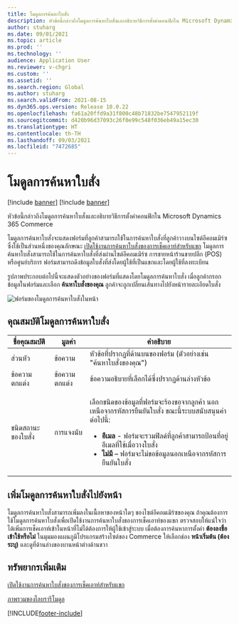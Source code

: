 ```yaml
---
title: โมดูลการค้นหาใบสั่ง
description: หัวข้อนี้กล่าวถึงโมดูลการค้นหาใบสั่งและอธิบายวิธีการตั้งค่าคอนฟิกใน Microsoft Dynamics 365 Commerce
author: stuharg
ms.date: 09/01/2021
ms.topic: article
ms.prod: ''
ms.technology: ''
audience: Application User
ms.reviewer: v-chgri
ms.custom: ''
ms.assetid: ''
ms.search.region: Global
ms.author: stuharg
ms.search.validFrom: 2021-08-15
ms.dyn365.ops.version: Release 10.0.22
ms.openlocfilehash: fa61a20ffd9a31f800c48b71832be7547952119f
ms.sourcegitcommit: d420b96d37093c26f0e99c548f036eb49a15ec30
ms.translationtype: HT
ms.contentlocale: th-TH
ms.lasthandoff: 09/03/2021
ms.locfileid: "7472685"
---
```

# <a name="order-lookup-module"></a>โมดูลการค้นหาใบสั่ง

[!include [banner](includes/banner.md)]
[!include [banner](includes/preview-banner.md)]

หัวข้อนี้กล่าวถึงโมดูลการค้นหาใบสั่งและอธิบายวิธีการตั้งค่าคอนฟิกใน Microsoft Dynamics 365 Commerce

โมดูลการค้นหาใบสั่งจะแสดงฟอร์มที่ลูกค้าสามารถใช้ในการค้นหาใบสั่งที่ลูกค้าวางบนไซต์อีคอมเมิร์ซ ซึ่งใช้เป็นส่วนหนึ่งของคุณลักษณะ [เปิดใช้งานการค้นหาใบสั่งของการเช็คเอาท์สำหรับแขก](order-lookup-guest.md) โมดูลการค้นหาใบสั่งสามารถใช้ในการค้นหาใบสั่งที่ส่งผ่านไซต์อีคอมเมิร์ซ การขายหน้าร้านขายปลีก (POS) หรือศูนย์บริการ ฟอร์มสามารถดึงข้อมูลใบสั่งที่ส่งโดยผู้ใช้ที่เป็นแขกและโดยผู้ใช้ที่ลงทะเบียน

รูปภาพประกอบต่อไปนี้จะแสดงตัวอย่างของฟอร์มที่แสดงโดยโมดูลการค้นหาใบสั่ง เมื่อลูกค้ากรอกข้อมูลในฟอร์มและเลือก **ค้นหาใบสั่งของคุณ** ลูกค้าจะถูกเปลี่ยนเส้นทางไปยังหน้ารายละเอียดใบสั่ง

![ฟอร์มของโมดูลการค้นหาใบสั่งในหน้า](./media/OrderLookup_module.PNG)

## <a name="order-lookup-module-properties"></a>คุณสมบัติโมดูลการค้นหาใบสั่ง

| ชื่อคุณสมบัติ     | มูลค่า     | คำอธิบาย |
|-------------------|-----------|-------------|
| ส่วนหัว           | ข้อความ      | หัวข้อที่ปรากฏที่ด้านบนของฟอร์ม (ตัวอย่างเช่น "ค้นหาใบสั่งของคุณ") |
| ข้อความตกแต่ง         | ข้อความตกแต่ง | ข้อความอธิบายที่เลือกได้ซึ่งปรากฏด้านล่างหัวข้อ |
| ชนิดสถานะของใบสั่ง | การแจงนับ      | <p>เลือกชนิดของข้อมูลที่ฟอร์มจะร้องขอจากลูกค้า นอกเหนือจากรหัสการยืนยันใบสั่ง ขณะนี้ระบบสนับสนุนค่าต่อไปนี้:</p><ul><li><b>อีเมล</b> - ฟอร์มจะรวมฟิลด์ที่ลูกค้าสามารถป้อนที่อยู่อีเมลที่ใช้เมื่อวางใบสั่ง</li><li><b>ไม่มี</b> – ฟอร์มจะไม่ขอข้อมูลนอกเหนือจากรหัสการยืนยันใบสั่ง</li></ul> |

## <a name="add-an-order-lookup-module-to-a-page"></a>เพิ่มโมดูลการค้นหาใบสั่งไปยังหน้า

โมดูลการค้นหาใบสั่งสามารถเพิ่มลงในเนื้อหาของหน้าใดๆ ของไซต์อีคอมเมิร์ซของคุณ ถ้าคุณต้องการใช้โมดูลการค้นหาใบสั่งเพื่อเปิดใช้งานการค้นหาใบสั่งของการเช็คเอาท์ของแขก ตรวจสอบให้แน่ใจว่าได้เพิ่มการเช็คเอาท์เข้าในหน้าที่ไม่ได้ต้องการให้ผู้ใช้เข้าสู่ระบบ เมื่อต้องการค้นหาการตั้งค่า **ต้องลงชื่อเข้าใช้หรือไม่** ในมุมมองแผนภูมิโปรแกรมสร้างไซต์ของ Commerce ให้เลือกช่อง **หน้าเริ่มต้น (ต้องระบุ)** และดูที่ด้านล่างของบานหน้าต่างด้านขวา

## <a name="additional-resources"></a>ทรัพยากรเพิ่มเติม

[เปิดใช้งานการค้นหาใบสั่งของการเช็คเอาท์สำหรับแขก](order-lookup-guest.md)

[ภาพรวมของไลบรารีโมดูล](starter-kit-overview.md)

[!INCLUDE[footer-include](../includes/footer-banner.md)]
